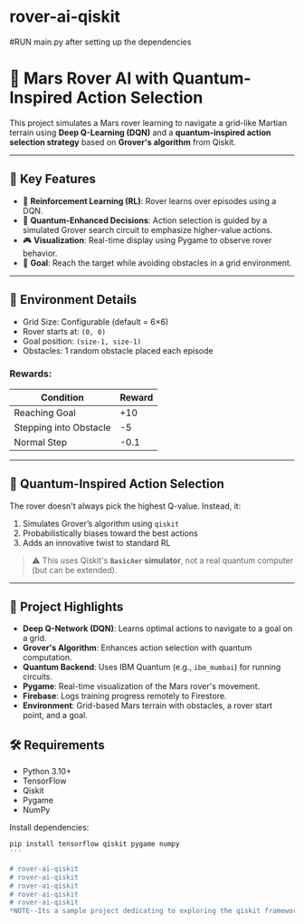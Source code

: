 # rover-ai-qiskit
#RUN main.py after setting up the dependencies


# 🚀 Mars Rover AI with Quantum-Inspired Action Selection

This project simulates a Mars rover learning to navigate a grid-like Martian terrain using **Deep Q-Learning (DQN)** and a **quantum-inspired action selection strategy** based on **Grover's algorithm** from Qiskit.

---

## 🧠 Key Features

- 🔁 **Reinforcement Learning (RL)**: Rover learns over episodes using a DQN.
- 🧮 **Quantum-Enhanced Decisions**: Action selection is guided by a simulated Grover search circuit to emphasize higher-value actions.
- 🎮 **Visualization**: Real-time display using Pygame to observe rover behavior.
- 🌌 **Goal**: Reach the target while avoiding obstacles in a grid environment.

---

## 📐 Environment Details

- Grid Size: Configurable (default = 6×6)
- Rover starts at: `(0, 0)`
- Goal position: `(size-1, size-1)`
- Obstacles: 1 random obstacle placed each episode

### Rewards:
| Condition              | Reward   |
|------------------------|----------|
| Reaching Goal          | +10      |
| Stepping into Obstacle | -5       |
| Normal Step            | -0.1     |

---

## 🧪 Quantum-Inspired Action Selection

The rover doesn't always pick the highest Q-value. Instead, it:
1. Simulates Grover’s algorithm using `qiskit`
2. Probabilistically biases toward the best actions
3. Adds an innovative twist to standard RL

> ⚠️ This uses Qiskit's **`BasicAer` simulator**, not a real quantum computer (but can be extended).

---


## 🧠 Project Highlights

- **Deep Q-Network (DQN)**: Learns optimal actions to navigate to a goal on a grid.
- **Grover's Algorithm**: Enhances action selection with quantum computation.
- **Quantum Backend**: Uses IBM Quantum (e.g., `ibm_mumbai`) for running circuits.
- **Pygame**: Real-time visualization of the Mars rover's movement.
- **Firebase**: Logs training progress remotely to Firestore.
- **Environment**: Grid-based Mars terrain with obstacles, a rover start point, and a goal.


## 🛠 Requirements

- Python 3.10+
- TensorFlow
- Qiskit
- Pygame
- NumPy


Install dependencies:
```bash
pip install tensorflow qiskit pygame numpy
'''

# rover-ai-qiskit
# rover-ai-qiskit
# rover-ai-qiskit
# rover-ai-qiskit
# rover-ai-qiskit
*NOTE--Its a sample project dedicating to exploring the qiskit framework*
